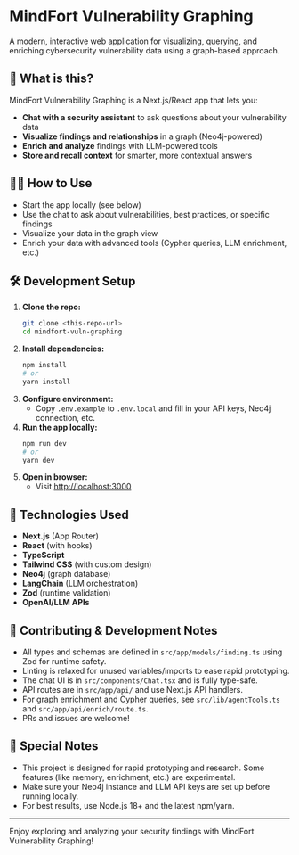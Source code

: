 # MindFort Vulnerability Graphing

A modern, interactive web application for visualizing, querying, and enriching cybersecurity vulnerability data using a graph-based approach.

## 🚀 What is this?

MindFort Vulnerability Graphing is a Next.js/React app that lets you:

-   **Chat with a security assistant** to ask questions about your vulnerability data
-   **Visualize findings and relationships** in a graph (Neo4j-powered)
-   **Enrich and analyze** findings with LLM-powered tools
-   **Store and recall context** for smarter, more contextual answers

## 🧑‍💻 How to Use

-   Start the app locally (see below)
-   Use the chat to ask about vulnerabilities, best practices, or specific findings
-   Visualize your data in the graph view
-   Enrich your data with advanced tools (Cypher queries, LLM enrichment, etc.)

## 🛠️ Development Setup

1. **Clone the repo:**
    ```bash
    git clone <this-repo-url>
    cd mindfort-vuln-graphing
    ```
2. **Install dependencies:**
    ```bash
    npm install
    # or
    yarn install
    ```
3. **Configure environment:**
    - Copy `.env.example` to `.env.local` and fill in your API keys, Neo4j connection, etc.
4. **Run the app locally:**
    ```bash
    npm run dev
    # or
    yarn dev
    ```
5. **Open in browser:**
    - Visit [http://localhost:3000](http://localhost:3000)

## 🧩 Technologies Used

-   **Next.js** (App Router)
-   **React** (with hooks)
-   **TypeScript**
-   **Tailwind CSS** (with custom design)
-   **Neo4j** (graph database)
-   **LangChain** (LLM orchestration)
-   **Zod** (runtime validation)
-   **OpenAI/LLM APIs**

## 🤝 Contributing & Development Notes

-   All types and schemas are defined in `src/app/models/finding.ts` using Zod for runtime safety.
-   Linting is relaxed for unused variables/imports to ease rapid prototyping.
-   The chat UI is in `src/components/Chat.tsx` and is fully type-safe.
-   API routes are in `src/app/api/` and use Next.js API handlers.
-   For graph enrichment and Cypher queries, see `src/lib/agentTools.ts` and `src/app/api/enrich/route.ts`.
-   PRs and issues are welcome!

## 📝 Special Notes

-   This project is designed for rapid prototyping and research. Some features (like memory, enrichment, etc.) are experimental.
-   Make sure your Neo4j instance and LLM API keys are set up before running locally.
-   For best results, use Node.js 18+ and the latest npm/yarn.

---

Enjoy exploring and analyzing your security findings with MindFort Vulnerability Graphing!
